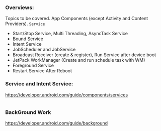 ### Overviews:
Topics to be covered. App Components (except Activity and Content Providers).
`Service `
- Start/Stop Service, Multi Threading, AsyncTask Service
- Bound Service
- Intent Service
- JobScheduler and JobService
- Broadcast Receiver (create & register), Run Service after device boot
- JetPack WorkManager (Create and run schedule task with WM)
- Foreground Service
- Restart Service After Reboot

### Service and Intent Service:
https://developer.android.com/guide/components/services
```kotlin

```

### BackGround Work
https://developer.android.com/guide/background